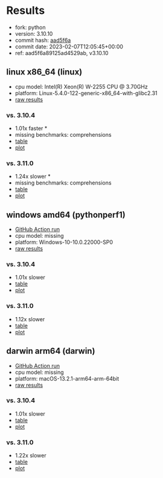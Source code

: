# Results

- fork: python
- version: 3.10.10
- commit hash: [aad5f6a](https://github.com/python/cpython/commit/aad5f6a)
- commit date: 2023-02-07T12:05:45+00:00
- ref: aad5f6a89125ad4529ab, v3.10.10

## linux x86_64 (linux)

- cpu model: Intel(R) Xeon(R) W-2255 CPU @ 3.70GHz
- platform: Linux-5.4.0-122-generic-x86_64-with-glibc2.31
- [raw results](bm-20230207-linux-x86_64-python-v3.10.10-3.10.10-aad5f6a.json)

### vs. 3.10.4

- 1.01x faster \*
- missing benchmarks: comprehensions
- [table](bm-20230207-linux-x86_64-python-v3.10.10-3.10.10-aad5f6a-vs-3.10.4.md)
- [plot](bm-20230207-linux-x86_64-python-v3.10.10-3.10.10-aad5f6a-vs-3.10.4.png)

### vs. 3.11.0

- 1.24x slower \*
- missing benchmarks: comprehensions
- [table](bm-20230207-linux-x86_64-python-v3.10.10-3.10.10-aad5f6a-vs-3.11.0.md)
- [plot](bm-20230207-linux-x86_64-python-v3.10.10-3.10.10-aad5f6a-vs-3.11.0.png)

## windows amd64 (pythonperf1)

- [GitHub Action run](https://github.com/faster-cpython/benchmarking/actions/runs/4500951050)
- cpu model: missing
- platform: Windows-10-10.0.22000-SP0
- [raw results](bm-20230207-pythonperf1-amd64-python-aad5f6a89125ad4529ab-3.10.10-aad5f6a.json)

### vs. 3.10.4

- 1.01x slower
- [table](bm-20230207-pythonperf1-amd64-python-aad5f6a89125ad4529ab-3.10.10-aad5f6a-vs-3.10.4.md)
- [plot](bm-20230207-pythonperf1-amd64-python-aad5f6a89125ad4529ab-3.10.10-aad5f6a-vs-3.10.4.png)

### vs. 3.11.0

- 1.12x slower
- [table](bm-20230207-pythonperf1-amd64-python-aad5f6a89125ad4529ab-3.10.10-aad5f6a-vs-3.11.0.md)
- [plot](bm-20230207-pythonperf1-amd64-python-aad5f6a89125ad4529ab-3.10.10-aad5f6a-vs-3.11.0.png)

## darwin arm64 (darwin)

- [GitHub Action run](https://github.com/faster-cpython/benchmarking/actions/runs/4494505736)
- cpu model: missing
- platform: macOS-13.2.1-arm64-arm-64bit
- [raw results](bm-20230207-darwin-arm64-python-aad5f6a89125ad4529ab-3.10.10-aad5f6a.json)

### vs. 3.10.4

- 1.01x slower
- [table](bm-20230207-darwin-arm64-python-aad5f6a89125ad4529ab-3.10.10-aad5f6a-vs-3.10.4.md)
- [plot](bm-20230207-darwin-arm64-python-aad5f6a89125ad4529ab-3.10.10-aad5f6a-vs-3.10.4.png)

### vs. 3.11.0

- 1.22x slower
- [table](bm-20230207-darwin-arm64-python-aad5f6a89125ad4529ab-3.10.10-aad5f6a-vs-3.11.0.md)
- [plot](bm-20230207-darwin-arm64-python-aad5f6a89125ad4529ab-3.10.10-aad5f6a-vs-3.11.0.png)

